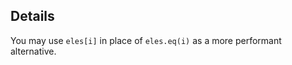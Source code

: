 ## Details

<span class="important-indicator"></span> You may use `eles[i]` in place of `eles.eq(i)` as a more performant alternative.